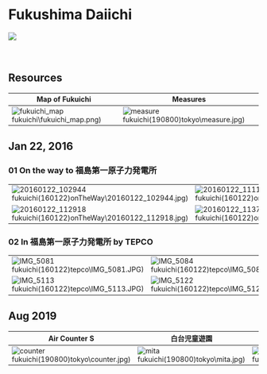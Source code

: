 <script language="javascript" type="text/javascript">
        document.write("<font color='green' size='1'>This document was last modified on " + document.lastModified + "</font>");
</script>

# Fukushima Daiichi

<div  id='write'  class = 'is-mac'><div class="tableauPlaceholder" id="viz1585486822976" style="position: relative"><noscript><a href="#"><img alt=" " src="https://public.tableau.com/static/images/Fu/FukuIchi/Dashboard1/1_rss.png" style="border: none"></a></noscript><object class="tableauViz" style="display:none;"><param name="host_url" value="https%3A%2F%2Fpublic.tableau.com%2F"> <param name="embed_code_version" value="3"> <param name="path" value="views/FukuIchi/Dashboard1?:embed=y&amp;:display_count=y"> <param name="toolbar" value="yes"><param name="static_image" value="https://public.tableau.com/static/images/Fu/FukuIchi/Dashboard1/1.png"> <param name="animate_transition" value="yes"><param name="display_static_image" value="yes"><param name="display_spinner" value="yes"><param name="display_overlay" value="yes"><param name="display_count" value="yes"></object></div>                <script type="text/javascript">                    var divElement = document.getElementById('viz1585486822976');                    var vizElement = divElement.getElementsByTagName('object')[0];                    if ( divElement.offsetWidth > 800 ) { vizElement.style.width='100%';vizElement.style.height=(divElement.offsetWidth*0.75)+'px';} else if ( divElement.offsetWidth > 500 ) { vizElement.style.width='100%';vizElement.style.height=(divElement.offsetWidth*0.75)+'px';} else { vizElement.style.width='100%';vizElement.style.height='977px';}                     var scriptElement = document.createElement('script');                    scriptElement.src = 'https://public.tableau.com/javascripts/api/viz_v1.js';                    vizElement.parentNode.insertBefore(scriptElement, vizElement);                </script><p>&nbsp;</p></div>

## Resources

| Map of Fukuichi                                       | Measures                                                  |
| ----------------------------------------------------- | --------------------------------------------------------- |
| ![fukuichi_map](..\(200329)fukuichi\fukuichi_map.png) | ![measure](..\(200329)fukuichi\(190800)tokyo\measure.jpg) |



## Jan 22, 2016

### 01 On the way to 福島第一原子力発電所

|                                                              |                                                              |                                                              |                                                              |
| ------------------------------------------------------------ | ------------------------------------------------------------ | ------------------------------------------------------------ | ------------------------------------------------------------ |
| ![20160122_102944](..\(200329)fukuichi\(160122)onTheWay\20160122_102944.jpg) | ![20160122_111101](..\(200329)fukuichi\(160122)onTheWay\20160122_111101.jpg) | ![20160122_112319](..\(200329)fukuichi\(160122)onTheWay\20160122_112319.jpg) | ![20160122_112719](..\(200329)fukuichi\(160122)onTheWay\20160122_112719.jpg) |
| ![20160122_112918](..\(200329)fukuichi\(160122)onTheWay\20160122_112918.jpg) | ![20160122_113755](..\(200329)fukuichi\(160122)onTheWay\20160122_113755.jpg) | ![20160122_113809](..\(200329)fukuichi\(160122)onTheWay\20160122_113809.jpg) | ![20160122_120924](..\(200329)fukuichi\(160122)onTheWay\20160122_120924.jpg) |

### 02 In 福島第一原子力発電所 by TEPCO

|                                                             |                                                             |                                                             |                                                             |
| ----------------------------------------------------------- | ----------------------------------------------------------- | ----------------------------------------------------------- | ----------------------------------------------------------- |
| ![IMG_5081](..\(200329)fukuichi\(160122)tepco\IMG_5081.JPG) | ![IMG_5084](..\(200329)fukuichi\(160122)tepco\IMG_5084.JPG) | ![IMG_5090](..\(200329)fukuichi\(160122)tepco\IMG_5090.JPG) | ![IMG_5106](..\(200329)fukuichi\(160122)tepco\IMG_5106.JPG) |
| ![IMG_5113](..\(200329)fukuichi\(160122)tepco\IMG_5113.JPG) | ![IMG_5122](..\(200329)fukuichi\(160122)tepco\IMG_5122.JPG) | ![IMG_5130](..\(200329)fukuichi\(160122)tepco\IMG_5130.JPG) | ![IMG_5131](..\(200329)fukuichi\(160122)tepco\IMG_5131.JPG) |



## Aug 2019

| Air Counter S                                             | 白台児童遊園                                        | 自然教育園                                              | にこにこパーク                                              |
| --------------------------------------------------------- | --------------------------------------------------- | ------------------------------------------------------- | ----------------------------------------------------------- |
| ![counter](..\(200329)fukuichi\(190800)tokyo\counter.jpg) | ![mita](..\(200329)fukuichi\(190800)tokyo\mita.jpg) | ![nature](..\(200329)fukuichi\(190800)tokyo\nature.jpg) | ![niconico](..\(200329)fukuichi\(190800)tokyo\niconico.jpg) |

